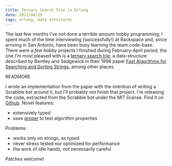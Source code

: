 ```yaml
---
title: Ternary Search Trie in Erlang
date: 2012/04/29
tags: erlang, data structures
---
```


The last few months I've not done a terrible amount hobby programming; I spent
much of the time interviewing (successfully!) at Rackspace and, since arriving
in San Antonio, have been busy learning the team code-base. There were a _few_
hobby projects I finished during February-April period, the one I'm most pleased
with is a [ternary search
trie](http://en.wikipedia.org/wiki/Ternary_search_tree), a data-structure
described by Bentley and Sedgewick in their 1996 paper [Fast Algorithms for
Searching and Sorting
Strings](http://www.cs.tufts.edu/~nr/comp150fp/archive/bob-sedgewick/fast-strings.pdf), among other places.

READMORE

I wrote an implementation from the paper with the intention of writing a
Scrabble bot around it, but I'll probably not finish that project. I'm releasing
the code, extracted from the Scrabble bot under the MIT license. Find it on
[Github](https://github.com/blt/tst). Novel features:

* extensively typed
* uses [proper](https://github.com/manopapad/proper) to test algorithm properties

Problems:

* works only on strings, as typed
* never stress tested nor optimized for performance
* the work of idle hands, not necessarily careful

Patches welcome!

